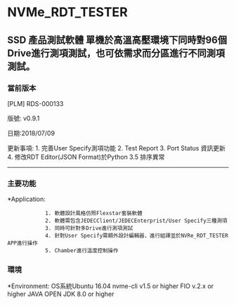 NVMe_RDT_TESTER
==============================
SSD 產品測試軟體
	單機於高溫高壓環境下同時對96個Drive進行測項測試，也可依需求而分區進行不同測項測試。
-----------------------------------------------------------------
### 當前版本 ###
[PLM] RDS-000133

版號: v0.9.1

日期:2018/07/09

更新事項:
		1. 完善User Specify測項功能
		2. Test Report
		3. Port Status 資訊更新
		4. 修改RDT Editor(JSON Format)於Python 3.5 排序異常

------------

### 主要功能 ###

*Application:
				
				1. 軟體設計風格仿照Flexstar套裝軟體
				2. 軟體需包含JEDECClient/JEDECEnterprist/User Specify三種測項
				3. 同時可針對多Drive進行測項測試
				4. 針對User Specify需額外設計編輯器，進行組譯並於NVRe_RDT_TESTER APP進行操作
				5. Chamber進行溫度控制操作
	
### 環境 ###

*Environment:
				OS系統Ubuntu 16.04
				nvme-cli v1.5 or higher
				FIO v.2.x or higher
				JAVA OPEN JDK 8.0 or higher
				 
				


